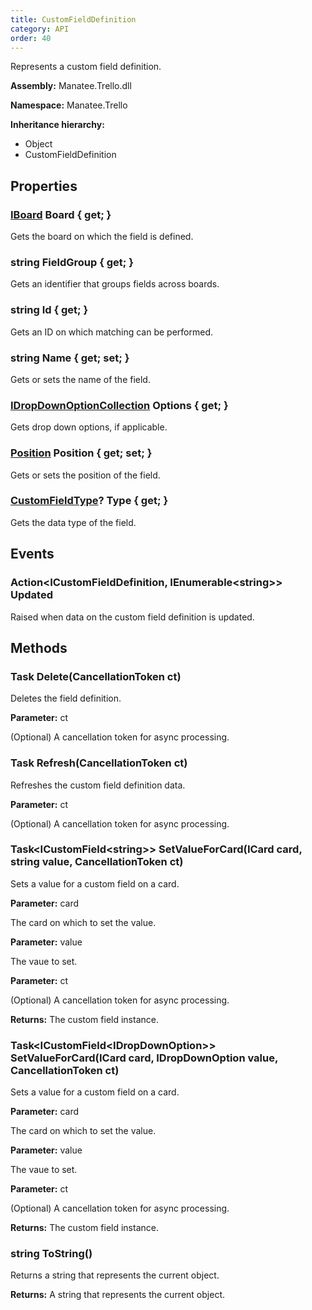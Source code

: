 ```yaml
---
title: CustomFieldDefinition
category: API
order: 40
---
```


Represents a custom field definition.

**Assembly:** Manatee.Trello.dll

**Namespace:** Manatee.Trello

**Inheritance hierarchy:**

- Object
- CustomFieldDefinition

## Properties

### [IBoard](../IBoard#iboard) Board { get; }

Gets the board on which the field is defined.

### string FieldGroup { get; }

Gets an identifier that groups fields across boards.

### string Id { get; }

Gets an ID on which matching can be performed.

### string Name { get; set; }

Gets or sets the name of the field.

### [IDropDownOptionCollection](../IDropDownOptionCollection#idropdownoptioncollection) Options { get; }

Gets drop down options, if applicable.

### [Position](../Position#position) Position { get; set; }

Gets or sets the position of the field.

### [CustomFieldType](../CustomFieldType#customfieldtype)? Type { get; }

Gets the data type of the field.

## Events

### Action&lt;ICustomFieldDefinition, IEnumerable&lt;string&gt;&gt; Updated

Raised when data on the custom field definition is updated.

## Methods

### Task Delete(CancellationToken ct)

Deletes the field definition.

**Parameter:** ct

(Optional) A cancellation token for async processing.

### Task Refresh(CancellationToken ct)

Refreshes the custom field definition data.

**Parameter:** ct

(Optional) A cancellation token for async processing.

### Task&lt;ICustomField&lt;string&gt;&gt; SetValueForCard(ICard card, string value, CancellationToken ct)

Sets a value for a custom field on a card.

**Parameter:** card

The card on which to set the value.

**Parameter:** value

The vaue to set.

**Parameter:** ct

(Optional) A cancellation token for async processing.

**Returns:** The custom field instance.

### Task&lt;ICustomField&lt;IDropDownOption&gt;&gt; SetValueForCard(ICard card, IDropDownOption value, CancellationToken ct)

Sets a value for a custom field on a card.

**Parameter:** card

The card on which to set the value.

**Parameter:** value

The vaue to set.

**Parameter:** ct

(Optional) A cancellation token for async processing.

**Returns:** The custom field instance.

### string ToString()

Returns a string that represents the current object.

**Returns:** A string that represents the current object.

